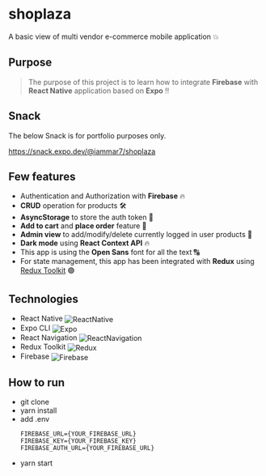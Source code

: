 # shoplaza
A basic view of multi vendor e-commerce mobile application :boom:

## Purpose
> The purpose of this project is to learn how to integrate **Firebase** with **React Native** application based on **Expo** :bangbang:

## Snack
The below Snack is for portfolio purposes only.

https://snack.expo.dev/@iammar7/shoplaza

## Few features
- Authentication and Authorization with **Firebase** :fire:
- **CRUD** operation for products :hammer_and_wrench:
- **AsyncStorage** to store the auth token :convenience_store:
- **Add to cart** and **place order** feature :gift:
- **Admin view** to add/modify/delete currently logged in user products :100:
- **Dark mode** using **React Context API** :fire:
- This app is using the **Open Sans** font for all the text :capital_abcd:
- For state management, this app has been integrated with **Redux** using [Redux Toolkit](https://redux-toolkit.js.org/) :purple_circle:

## Technologies
- React Native <img align="center" alt="ReactNative" src="https://img.shields.io/badge/-ReactNative-45b8d8?style=flat-square&logo=react&logoColor=white" />
- Expo CLI <img align="center" alt="Expo" src="https://img.shields.io/badge/-Expo-000000?style=flat-square&logo=expo&logoColor=white" />
- React Navigation <img align="center" alt="ReactNavigation" src="https://img.shields.io/badge/-ReactNavigation-52457B?style=flat-square&logo=react&logoColor=white" />
- Redux Toolkit <img align="center" alt="Redux" src="https://img.shields.io/badge/-Redux-764ABC?style=flat-square&logo=redux&logoColor=white" />
- Firebase <img align="center" alt="Firebase" src="https://img.shields.io/badge/-Firebase-FFCA28?style=flat-square&logo=firebase&logoColor=black" />

## How to run
- git clone
- yarn install
- add .env
  ```
  FIREBASE_URL={YOUR_FIREBASE_URL}
  FIREBASE_KEY={YOUR_FIREBASE_KEY}
  FIREBASE_AUTH_URL={YOUR_FIREBASE_URL}
  ```
- yarn start
